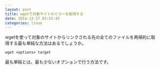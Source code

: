```yaml
---
layout: post
title: wgetで対象サイトのミラーを取得する
date: 2014-12-27 03:55:45
categories: linux
---
```

<!-- {% raw %} -->
<p>wgetを使って対象のサイトからリンクされる先の全てのファイルを再帰的に取得する最も単純な方法はあるでしょうか。</p>

<pre><code>wget &lt;options&gt; target
</code></pre>

<p>最も単純とは、最も少ないオプションで行う方法です。</p>
<!-- {% endraw %} -->
